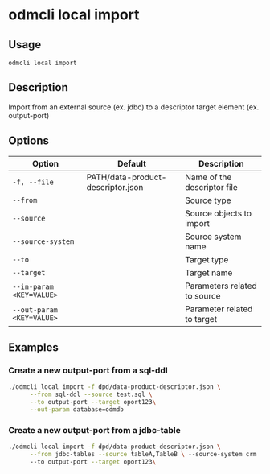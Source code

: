 # odmcli local import

## Usage

`odmcli local import`

## Description

Import from an external source (ex. jdbc) to a descriptor target element  (ex. output-port)

## Options

Option|Default|Description
-------|----------|-------
`-f, --file`|PATH/data-product-descriptor.json|Name of the descriptor file
`--from`| |Source type
`--source`| |Source objects to import
`--source-system`| |Source system name
`--to`| |Target type
`--target`| |Target name
`--in-param <KEY=VALUE>`| |Parameters related to source
`--out-param <KEY=VALUE>`| |Parameter related to target

## Examples

### Create a new output-port from a sql-ddl
```bash
./odmcli local import -f dpd/data-product-descriptor.json \
      --from sql-ddl --source test.sql \
      --to output-port --target oport123\
      --out-param database=odmdb
```

### Create a new output-port from a jdbc-table
```bash
./odmcli local import -f dpd/data-product-descriptor.json \
      --from jdbc-tables --source tableA,TableB \ --source-system crm
      --to output-port --target oport123\
```



